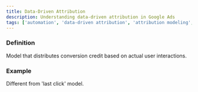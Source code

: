 ```yaml
---
title: Data-Driven Attribution
description: Understanding data-driven attribution in Google Ads
tags: ['automation', 'data-driven attribution', 'attribution modeling', 'conversion tracking', 'analytics', 'google ads']
---
```


### Definition
Model that distributes conversion credit based on actual user interactions.

### Example
Different from 'last click' model.